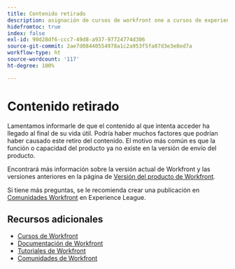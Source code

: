 ```yaml
---
title: Contenido retirado
description: asignación de cursos de workfront one a cursos de experience league
hidefromtoc: true
index: false
exl-id: 90d28df6-ccc7-49d8-a937-97724774d306
source-git-commit: 2ae7d08440554978a1c2a953f5fa07d3e3e8ed7a
workflow-type: ht
source-wordcount: '117'
ht-degree: 100%

---
```


# Contenido retirado

Lamentamos informarle de que el contenido al que intenta acceder ha llegado al final de su vida útil.  Podría haber muchos factores que podrían haber causado este retiro del contenido. El motivo más común es que la función o capacidad del producto ya no existe en la versión de envío del producto.

Encontrará más información sobre la versión actual de Workfront y las versiones anteriores en la página de [Versión del producto de Workfront](https://experienceleague.adobe.com/docs/workfront/using/product-announcements/product-releases/product-releases.html?lang=es).

Si tiene más preguntas, se le recomienda crear una publicación en [Comunidades Workfront](https://experienceleaguecommunities.adobe.com/t5/workfront/ct-p/workfront) en Experience League.

## Recursos adicionales

* [Cursos de Workfront](https://experienceleague.adobe.com/?lang=es&amp;Solution=Workfront#courses)
* [Documentación de Workfront](https://experienceleague.adobe.com/docs/workfront.html?lang=es)
* [Tutoriales de Workfront](https://experienceleague.adobe.com/docs/workfront-learn/tutorials-workfront/home.html?lang=es)
* [Comunidades de Workfront](https://experienceleaguecommunities.adobe.com/t5/workfront/ct-p/workfront)
